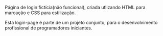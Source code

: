 Página de login fictícia(não funcional), criada utlizando HTML para marcação e CSS para estilização.

Esta login-page é parte de um projeto conjunto, para o desenvolvimento profissional de programadores iniciantes.